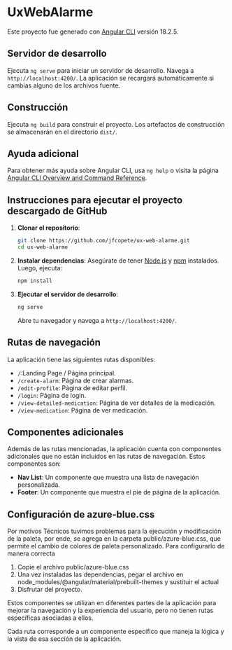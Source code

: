 # UxWebAlarme

Este proyecto fue generado con [Angular CLI](https://github.com/angular/angular-cli) versión 18.2.5.

## Servidor de desarrollo

Ejecuta `ng serve` para iniciar un servidor de desarrollo. Navega a `http://localhost:4200/`. La aplicación se recargará automáticamente si cambias alguno de los archivos fuente.

## Construcción

Ejecuta `ng build` para construir el proyecto. Los artefactos de construcción se almacenarán en el directorio `dist/`.


## Ayuda adicional

Para obtener más ayuda sobre Angular CLI, usa `ng help` o visita la página [Angular CLI Overview and Command Reference](https://angular.dev/tools/cli).

## Instrucciones para ejecutar el proyecto descargado de GitHub

1. **Clonar el repositorio**:
   ```bash
   git clone https://github.com/jfcopete/ux-web-alarme.git
   cd ux-web-alarme
   ```

2. **Instalar dependencias**:
   Asegúrate de tener [Node.js](https://nodejs.org/) y [npm](https://www.npmjs.com/) instalados. Luego, ejecuta:
   ```bash
   npm install
   ```

3. **Ejecutar el servidor de desarrollo**:
   ```bash
   ng serve
   ```
   Abre tu navegador y navega a `http://localhost:4200/`.

## Rutas de navegación

La aplicación tiene las siguientes rutas disponibles:

- `/`:Landing Page / Página principal.
- `/create-alarm`: Página de  crear alarmas.
- `/edit-profile`: Página de  editar perfil.
- `/login`: Página de  login.
- `/view-detailed-medication`: Página de  ver detalles de la medicación.
- `/view-medication`: Página de  ver medicación.

## Componentes adicionales

Además de las rutas mencionadas, la aplicación cuenta con componentes adicionales que no están incluidos en las rutas de navegación. Estos componentes son:

- **Nav List**: Un componente que muestra una lista de navegación personalizada.
- **Footer**: Un componente que muestra el pie de página de la aplicación.

## Configuración de azure-blue.css
Por motivos Técnicos tuvimos problemas para la ejecución y modificación de la paleta, por ende, se agrega en la carpeta public/azure-blue.css, que permite el cambio de colores de paleta personalizado.
Para configurarlo de manera correcta
1. Copie el archivo public/azure-blue.css
2. Una vez instaladas las dependencias, pegar el archivo en node_modules/@angular/material/prebuilt-themes y sustituir el actual
3. Disfrutar del proyecto.

Estos componentes se utilizan en diferentes partes de la aplicación para mejorar la navegación y la experiencia del usuario, pero no tienen rutas específicas asociadas a ellos.

Cada ruta corresponde a un componente específico que maneja la lógica y la vista de esa sección de la aplicación.
